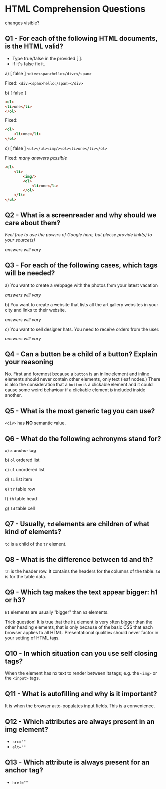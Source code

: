 # HTML Comprehension Questions

changes visible?

## Q1 - For each of the following HTML documents, is the HTML valid?

- Type true/false in the provided [ ].
- If it's false fix it.

a) [ false ] `<div><span>hello</div></span>`

Fixed:  `<div><span>hello</span></div>`

b) [ false ]

```html
<ul>
<li>one</li>
</ol>
```

Fixed:

```html
<ol>
    <li>one</li>
</ol>
```

c) [ false ] `<ul></ul><img/><ol><li>one</li></ol>`

Fixed: _many answers possible_

```html
<ul>
    <li>
        <img/>
        <ol>
            <li>one</li>
        </ol>
    </li>
</ul>
```

## Q2 - What is a screenreader and why should we care about them?

_Feel free to use the powers of Google here, but please provide link(s) to your source(s)_

_answers will vary_




## Q3 - For each of the following cases, which tags will be needed?

a) You want to create a webpage with the photos from your latest vacation

_answers will vary_


b) You want to create a website that lists all the art gallery websites in your city and links to their website.

_answers will vary_


c) You want to sell designer hats. You need to receive orders from the user.

_answers will vary_



## Q4 - Can a button be a child of a button? Explain your reasoning

No. First and foremost because a `button` is an inline element and inline elements should never contain other elements, only text (leaf nodes.) There is also the consideration that a `button` is a clickable element and it could cause some weird behaviour if a clickable element is included inside another.


## Q5 - What is the most generic tag you can use?

`<div>` has **NO** semantic value.


## Q6 - What do the following achronyms stand for?

a) `a` anchor tag

b) `ol` ordered list

c) `ul` unordered list

d) `li` list item

e) `tr` table row

f) `th` table head

g) `td` table cell


## Q7 - Usually, `td` elements are children of what kind of elements?

`td` is a child of the `tr` element.


## Q8 - What is the difference between td and th?

`th` is the header row. It contains the headers for the columns of the table. `td` is for the table data.


## Q9 - Which tag makes the text appear bigger: h1 or h3?

`h1` elements are usually "bigger" than `h3` elements.

Trick question! It is true that the `h1` element is very often bigger than the other heading elements, that is only because of the basic CSS that each browser applies to all HTML. Presentational qualities should never factor in your setting of HTML tags.


## Q10 - In which situation can you use self closing tags?

When the element has no text to render between its tags; e.g. the `<img>` or the `<input>` tags.


## Q11 - What is autofilling and why is it important?

It is when the browser auto-populates input fields. This is a convenience.


## Q12 - Which attributes are always present in an img element?

- `src=""`
- `alt=""`

## Q13 - Which attribute is always present for an anchor tag?

- `href=""`

